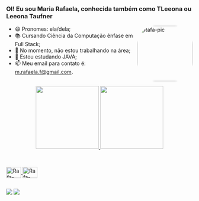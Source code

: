 ### OI! Eu sou Maria Rafaela, conhecida também como TLeeona ou Leeona Taufner

<div>
<img align="right" alt="Rafa-pic" height="150" style="border-radius:50px;" src="https://media.discordapp.net/attachments/747684383426609172/987450138467397662/download20220605162149.png?width=427&height=427">
</div>

- 😄 Pronomes: ela/dela;
- 📚 Cursando Ciência da Computação ênfase em Full Stack;
- 🔭 No momento, não estou trabalhando na área;
- 🌱 Estou estudando JAVA;
- 📫 Meu email para contato é: m.rafaela.f@gmail.com.

##

<div align="center">
  <a href="https://github.com/TLeeona">
  <img height="170em" src="https://github-readme-stats.vercel.app/api?username=tleeona&show_icons=true&theme=merko&include_all_commits=true&count_private=true"/>
  <img height="170em" src="https://github-readme-stats.vercel.app/api/top-langs/?username=tleeona&layout=compact&langs_count=7&theme=merko"/>
</div>
  
  ##
  
<div style="display: inline_block"><br>
  <img align="center" alt="Rafa-Java" height="30" width="40" src="https://cdn.jsdelivr.net/gh/devicons/devicon/icons/java/java-plain-wordmark.svg">
  <img align="center" alt="Rafa-Canvas" height="30" width="40" src="https://cdn.jsdelivr.net/gh/devicons/devicon/icons/canva/canva-original.svg">
</div>
  
  ##
  
<div>
  <a href = "mailto:m.rafaela.f@gmail.com"><img src="https://img.shields.io/badge/-Gmail-%23333?style=for-the-badge&logo=gmail&logoColor=white" target="_blank"></a>
  <a href="https://www.linkedin.com/in/maria-rafaela-barbosa-a4a07a12a/" target="_blank"><img src="https://img.shields.io/badge/-LinkedIn-%230077B5?style=for-the-badge&logo=linkedin&logoColor=white" target="_blank"></a> 
</div>
